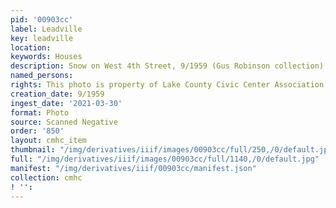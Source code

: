 ```yaml
---
pid: '00903cc'
label: Leadville
key: leadville
location: 
keywords: Houses
description: Snow on West 4th Street, 9/1959 (Gus Robinson collection)
named_persons: 
rights: This photo is property of Lake County Civic Center Association.
creation_date: 9/1959
ingest_date: '2021-03-30'
format: Photo
source: Scanned Negative
order: '850'
layout: cmhc_item
thumbnail: "/img/derivatives/iiif/images/00903cc/full/250,/0/default.jpg"
full: "/img/derivatives/iiif/images/00903cc/full/1140,/0/default.jpg"
manifest: "/img/derivatives/iiif/00903cc/manifest.json"
collection: cmhc
! '': 
---
```

